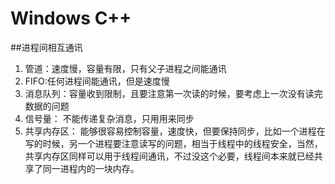 # Windows C++
##进程间相互通讯
1. 管道：速度慢，容量有限，只有父子进程之间能通讯
2. FIFO:任何进程间能通讯，但是速度慢
3. 消息队列：容量收到限制，且要注意第一次读的时候，要考虑上一次没有读完数据的问题
4. 信号量： 不能传递复杂消息，只用用来同步
5. 共享内存区： 能够很容易控制容量，速度快，但要保持同步，比如一个进程在写的时候，另一个进程要注意读写的问题，相当于线程中的线程安全，当然，共享内存区同样可以用于线程间通讯，不过没这个必要，线程间本来就已经共享了同一进程内的一块内存。  

